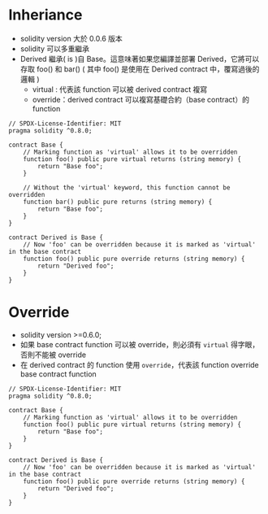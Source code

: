# Inheriance

- solidity version 大於 0.0.6 版本
- solidity 可以多重繼承
- Derived 繼承( is )自 Base。這意味著如果您編譯並部署 Derived，它將可以存取 foo() 和 bar() ( 其中 foo() 是使用在 Derived contract 中，覆寫過後的邏輯 )
	- virtual : 代表該 function 可以被 derived contract 複寫
	- override：derived contract 可以複寫基礎合約（base contract）的 function
```sol
// SPDX-License-Identifier: MIT
pragma solidity ^0.8.0;

contract Base {
    // Marking function as 'virtual' allows it to be overridden
    function foo() public pure virtual returns (string memory) {
        return "Base foo";
    }
    
    // Without the 'virtual' keyword, this function cannot be overridden
	function bar() public pure returns (string memory) { 
		return "Base foo"; 
	}
}

contract Derived is Base {
    // Now 'foo' can be overridden because it is marked as 'virtual' in the base contract
    function foo() public pure override returns (string memory) {
        return "Derived foo";
    }
}
```

# Override

- solidity version >=0.6.0;
- 如果 base contract function 可以被 override，則必須有 `virtual` 得字眼，否則不能被 override
- 在 derived contract 的 function 使用 `override`，代表該 function override base contract function

```sol
// SPDX-License-Identifier: MIT
pragma solidity ^0.8.0;

contract Base {
    // Marking function as 'virtual' allows it to be overridden
    function foo() public pure virtual returns (string memory) {
        return "Base foo";
    }
}

contract Derived is Base {
    // Now 'foo' can be overridden because it is marked as 'virtual' in the base contract
    function foo() public pure override returns (string memory) {
        return "Derived foo";
    }
}

```